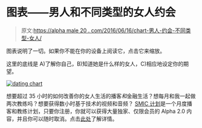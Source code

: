 # 图表——男人和不同类型的女人约会

> 原文:[https://alpha male 20 . com/2016/06/16/chart-男人-约会-不同类型-女人/](https://alphamale20.com/2016/06/16/chart-men-dating-different-types-women/)

图表说明了一切。如果你不能在你的设备上阅读它，点击它来缩放。

这里的底线是 A)了解你自己，B)知道她是什么样的女人，C)相应地设定你的期望。

[![dating chart](../Images/0f1d4f90a582faa919142665f1577047.png)](http://i.imgur.com/TVL7Opz.jpg) 

想要超过 35 小时的如何改善你的女人生活的播客*和*金融生活？想每月和我一起做两次教练吗？想要获得数小时基于技术的视频和音频？ [SMIC 计划](https://alphamale20.kartra.com/page/vIL17)是一个月度播客和教练计划，只要你注册，你就可以获得大量独家、仅限会员的 Alpha 2.0 内容，并且你可以随时取消。点击[此处](https://alphamale20.kartra.com/page/vIL17)了解详情。